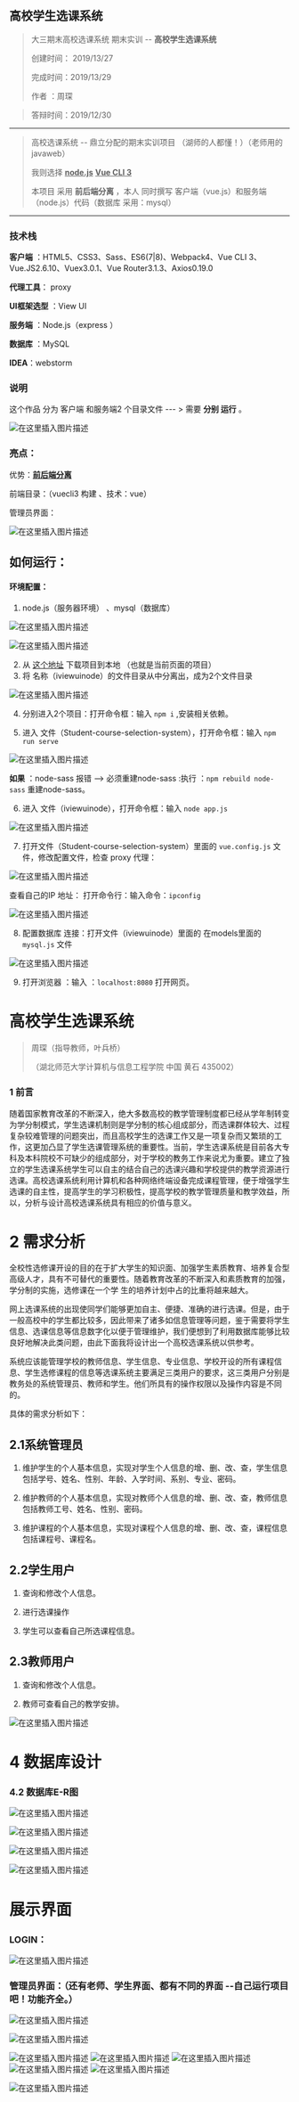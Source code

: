## 高校学生选课系统

> 大三期末高校选课系统  期末实训 --  **高校学生选课系统** 
>
> 创建时间： 2019/13/27
>
> 完成时间：2019/13/29
>
> 作者 ：周琛

> 答辩时间：2019/12/30

------

> 高校选课系统  --  鼎立分配的期末实训项目 （湖师的人都懂！）（老师用的 javaweb） 
>
> 我则选择   <u>**node.js**</u>  **<u>Vue CLI 3</u>**  
>
> 本项目 采用 **前后端分离** ，本人 同时撰写 客户端（vue.js）和服务端（node.js）代码（数据库 采用：mysql）

------



### 技术栈

**客户端** ：HTML5、CSS3、Sass、ES6(7|8)、Webpack4、Vue CLI 3、Vue.JS2.6.10、Vuex3.0.1、Vue Router3.1.3、Axios0.19.0   

**代理工具**： proxy 

**UI框架选型** ：View UI 

**服务端** ：Node.js（express ）

**数据库** ：MySQL

**IDEA**：webstorm





### 说明

这个作品 分为 客户端 和服务端2 个目录文件 --- > 需要 **分别 运行** 。

![在这里插入图片描述](https://img-blog.csdnimg.cn/20191227121637770.png)





### 亮点：

优势：**<u>前后端分离</u>** 

前端目录：（vuecli3 构建 、技术：vue）





管理员界面：

![在这里插入图片描述](https://img-blog.csdnimg.cn/20191231105755517.gif)





## 如何运行：

#### 环境配置：

1. node.js（服务器环境） 、mysql（数据库）

![在这里插入图片描述](https://img-blog.csdnimg.cn/20191231101029528.png)

![在这里插入图片描述](https://img-blog.csdnimg.cn/20191231103336100.png?x-oss-process=image/watermark,type_ZmFuZ3poZW5naGVpdGk,shadow_10,text_aHR0cHM6Ly9ibG9nLmNzZG4ubmV0L3dlaXhpbl80Mzk0OTc4OA==,size_16,color_FFFFFF,t_70)

2. 从 [这个地址](https://github.com/ZhChen7/Student-course-selection-system) 下载项目到本地 （也就是当前页面的项目）
3. 将 名称（iviewuinode）的文件目录从中分离出，成为2个文件目录

![在这里插入图片描述](https://img-blog.csdnimg.cn/20191231101243254.png)



4. 分别进入2个项目：打开命令框：输入  `npm i` ,安装相关依赖。

5.  进入  文件（Student-course-selection-system），打开命令框：输入   `npm run serve`

   ![在这里插入图片描述](https://img-blog.csdnimg.cn/20191231102354873.gif)

   **如果** ：node-sass 报错 --> 必须重建node-sass  :执行 ：`npm rebuild node-sass` 重建node-sass。

6.  进入  文件（iviewuinode），打开命令框：输入   `node app.js`

![在这里插入图片描述](https://img-blog.csdnimg.cn/20191231102656331.png)

7. 打开文件（Student-course-selection-system）里面的 `vue.config.js` 文件，修改配置文件，检查 proxy  代理：

![在这里插入图片描述](https://img-blog.csdnimg.cn/2019123110305461.png?x-oss-process=image/watermark,type_ZmFuZ3poZW5naGVpdGk,shadow_10,text_aHR0cHM6Ly9ibG9nLmNzZG4ubmV0L3dlaXhpbl80Mzk0OTc4OA==,size_16,color_FFFFFF,t_70)

查看自己的IP 地址： 打开命令行：输入命令：`ipconfig`

![在这里插入图片描述](https://img-blog.csdnimg.cn/20191231103257444.png?x-oss-process=image/watermark,type_ZmFuZ3poZW5naGVpdGk,shadow_10,text_aHR0cHM6Ly9ibG9nLmNzZG4ubmV0L3dlaXhpbl80Mzk0OTc4OA==,size_16,color_FFFFFF,t_70)

8. 配置数据库 连接：打开文件（iviewuinode）里面的 在models里面的`mysql.js` 文件

![在这里插入图片描述](https://img-blog.csdnimg.cn/20191231103910497.png?x-oss-process=image/watermark,type_ZmFuZ3poZW5naGVpdGk,shadow_10,text_aHR0cHM6Ly9ibG9nLmNzZG4ubmV0L3dlaXhpbl80Mzk0OTc4OA==,size_16,color_FFFFFF,t_70)

9. 打开浏览器 ：输入 ：`localhost:8080` 打开网页。



# 高校学生选课系统

> 周琛（指导教师，叶兵桥）
>
> （湖北师范大学计算机与信息工程学院 中国 黄石 435002）



### 1 前言

随着国家教育改革的不断深入，绝大多数高校的教学管理制度都已经从学年制转变为学分制模式，学生选课机制则是学分制的核心组成部分，而选课群体较大、过程复杂较难管理的问题突出，而且高校学生的选课工作又是一项复杂而又繁琐的工作，这更加凸显了学生选课管理系统的重要性。当前，学生选课系统是目前各大专科及本科院校不可缺少的组成部分，对于学校的教务工作来说尤为重要。建立了独立的学生选课系统学生可以自主的结合自己的选课兴趣和学校提供的教学资源进行选课。高校选课系统利用计算机和各种网络终端设备完成课程管理，便于增强学生选课的自主性，提高学生的学习积极性，提高学校的教学管理质量和教学效益，所以，分析与设计高校选课系统具有相应的价值与意义。



# 2 需求分析

全校性选修课开设的目的在于扩大学生的知识面、加强学生素质教育、培养复合型高级人才，具有不可替代的重要性。随着教育改革的不断深入和素质教育的加强，学分制的实施，选修课在一个学 生的培养计划中占的比重将越来越大。

网上选课系统的出现使同学们能够更加自主、便捷、准确的进行选课。但是，由于一般高校中的学生都比较多，因此带来了诸多如信息管理等问题，鉴于需要将学生信息、选课信息等信息数字化以便于管理维护，我们便想到了利用数据库能够比较良好地解决此类问题，由此下面我将设计出一个高校选课系统以供参考。

系统应该能管理学校的教师信息、学生信息、专业信息、学校开设的所有课程信息、学生选修课程的信息等选课系统主要满足三类用户的要求，这三类用户分别是教务处的系统管理员、教师和学生。他们所具有的操作权限以及操作内容是不同的。

具体的需求分析如下：



## 2.1系统管理员

1. 维护学生的个人基本信息，实现对学生个人信息的增、删、改、查，学生信息包括学号、姓名、性别、年龄、入学时间、系别、专业、密码。

2. 维护教师的个人基本信息，实现对教师个人信息的增、删、改、查，教师信息包括教师工号、姓名、性别、密码。

3. 维护课程的个人基本信息，实现对课程个人信息的增、删、改、查，课程信息包括课程号、课程名。

## 2.2学生用户

1. 查询和修改个人信息。

2. 进行选课操作

3. 学生可以查看自己所选课程信息。

## 2.3教师用户

1. 查询和修改个人信息。

2. 教师可查看自己的教学安排。



![在这里插入图片描述](https://img-blog.csdnimg.cn/2019123109551579.png?x-oss-process=image/watermark,type_ZmFuZ3poZW5naGVpdGk,shadow_10,text_aHR0cHM6Ly9ibG9nLmNzZG4ubmV0L3dlaXhpbl80Mzk0OTc4OA==,size_16,color_FFFFFF,t_70)



# 4 数据库设计

### 4.2 数据库E-R图

![在这里插入图片描述](https://img-blog.csdnimg.cn/20191231095620207.png?x-oss-process=image/watermark,type_ZmFuZ3poZW5naGVpdGk,shadow_10,text_aHR0cHM6Ly9ibG9nLmNzZG4ubmV0L3dlaXhpbl80Mzk0OTc4OA==,size_16,color_FFFFFF,t_70)

![在这里插入图片描述](https://img-blog.csdnimg.cn/20191231100253621.png?x-oss-process=image/watermark,type_ZmFuZ3poZW5naGVpdGk,shadow_10,text_aHR0cHM6Ly9ibG9nLmNzZG4ubmV0L3dlaXhpbl80Mzk0OTc4OA==,size_16,color_FFFFFF,t_70)

![在这里插入图片描述](https://img-blog.csdnimg.cn/20191231100309741.png?x-oss-process=image/watermark,type_ZmFuZ3poZW5naGVpdGk,shadow_10,text_aHR0cHM6Ly9ibG9nLmNzZG4ubmV0L3dlaXhpbl80Mzk0OTc4OA==,size_16,color_FFFFFF,t_70)

![在这里插入图片描述](https://img-blog.csdnimg.cn/20191231100322139.png?x-oss-process=image/watermark,type_ZmFuZ3poZW5naGVpdGk,shadow_10,text_aHR0cHM6Ly9ibG9nLmNzZG4ubmV0L3dlaXhpbl80Mzk0OTc4OA==,size_16,color_FFFFFF,t_70)





# 展示界面



### LOGIN：

![在这里插入图片描述](https://img-blog.csdnimg.cn/20191231095820477.png?x-oss-process=image/watermark,type_ZmFuZ3poZW5naGVpdGk,shadow_10,text_aHR0cHM6Ly9ibG9nLmNzZG4ubmV0L3dlaXhpbl80Mzk0OTc4OA==,size_16,color_FFFFFF,t_70)

### 管理员界面：（还有老师、学生界面、都有不同的界面 --自己运行项目吧！功能齐全。）





![在这里插入图片描述](https://img-blog.csdnimg.cn/20191231095834953.png?x-oss-process=image/watermark,type_ZmFuZ3poZW5naGVpdGk,shadow_10,text_aHR0cHM6Ly9ibG9nLmNzZG4ubmV0L3dlaXhpbl80Mzk0OTc4OA==,size_16,color_FFFFFF,t_70)

![在这里插入图片描述](https://img-blog.csdnimg.cn/20191231095845529.png?x-oss-process=image/watermark,type_ZmFuZ3poZW5naGVpdGk,shadow_10,text_aHR0cHM6Ly9ibG9nLmNzZG4ubmV0L3dlaXhpbl80Mzk0OTc4OA==,size_16,color_FFFFFF,t_70)

![在这里插入图片描述](https://img-blog.csdnimg.cn/20191231095852829.png?x-oss-process=image/watermark,type_ZmFuZ3poZW5naGVpdGk,shadow_10,text_aHR0cHM6Ly9ibG9nLmNzZG4ubmV0L3dlaXhpbl80Mzk0OTc4OA==,size_16,color_FFFFFF,t_70)
![在这里插入图片描述](https://img-blog.csdnimg.cn/20191231095901447.png?x-oss-process=image/watermark,type_ZmFuZ3poZW5naGVpdGk,shadow_10,text_aHR0cHM6Ly9ibG9nLmNzZG4ubmV0L3dlaXhpbl80Mzk0OTc4OA==,size_16,color_FFFFFF,t_70)
![在这里插入图片描述](https://img-blog.csdnimg.cn/20191231095908568.png?x-oss-process=image/watermark,type_ZmFuZ3poZW5naGVpdGk,shadow_10,text_aHR0cHM6Ly9ibG9nLmNzZG4ubmV0L3dlaXhpbl80Mzk0OTc4OA==,size_16,color_FFFFFF,t_70)
![在这里插入图片描述](https://img-blog.csdnimg.cn/20191231095922827.png?x-oss-process=image/watermark,type_ZmFuZ3poZW5naGVpdGk,shadow_10,text_aHR0cHM6Ly9ibG9nLmNzZG4ubmV0L3dlaXhpbl80Mzk0OTc4OA==,size_16,color_FFFFFF,t_70)
![在这里插入图片描述](https://img-blog.csdnimg.cn/20191231095929330.png?x-oss-process=image/watermark,type_ZmFuZ3poZW5naGVpdGk,shadow_10,text_aHR0cHM6Ly9ibG9nLmNzZG4ubmV0L3dlaXhpbl80Mzk0OTc4OA==,size_16,color_FFFFFF,t_70)

![在这里插入图片描述](https://img-blog.csdnimg.cn/20191231095936698.png?x-oss-process=image/watermark,type_ZmFuZ3poZW5naGVpdGk,shadow_10,text_aHR0cHM6Ly9ibG9nLmNzZG4ubmV0L3dlaXhpbl80Mzk0OTc4OA==,size_16,color_FFFFFF,t_70)